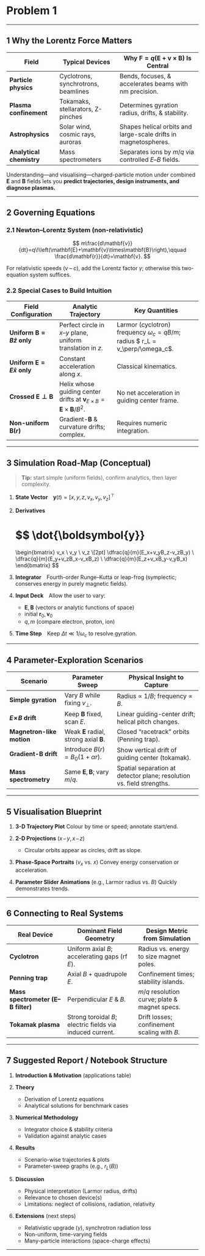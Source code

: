 # Problem 1


---

## 1  Why the Lorentz Force Matters

| Field                    | Typical Devices                     | Why $\mathbf{F}=q\bigl(\mathbf{E}+\mathbf{v}\times\mathbf{B}\bigr)$ Is Central |
| ------------------------ | ----------------------------------- | ------------------------------------------------------------------------------ |
| **Particle physics**     | Cyclotrons, synchrotrons, beamlines | Bends, focuses, & accelerates beams with nm precision.                         |
| **Plasma confinement**   | Tokamaks, stellarators, Z-pinches   | Determines gyration radius, drifts, & stability.                               |
| **Astrophysics**         | Solar wind, cosmic rays, auroras    | Shapes helical orbits and large-scale drifts in magnetospheres.                |
| **Analytical chemistry** | Mass spectrometers                  | Separates ions by $m/q$ via controlled $E$–$B$ fields.                         |

Understanding—and visualising—charged-particle motion under combined $\mathbf{E}$ and $\mathbf{B}$ fields lets you **predict trajectories, design instruments, and diagnose plasmas.**

---

## 2  Governing Equations

### 2.1 Newton–Lorentz System (non-relativistic)

$$
m\frac{d\mathbf{v}}{dt}=q\!\left(\mathbf{E}+\mathbf{v}\times\mathbf{B}\right),\qquad
\frac{d\mathbf{r}}{dt}=\mathbf{v}.
$$

For relativistic speeds ($v\!\sim\!c$), add the Lorentz factor $\gamma$; otherwise this two-equation system suffices.

### 2.2 Special Cases to Build Intuition

| Field Configuration                     | Analytic Trajectory                                                                               | Key Quantities                                                                    |
| --------------------------------------- | ------------------------------------------------------------------------------------------------- | --------------------------------------------------------------------------------- |
| **Uniform $\mathbf{B}=B\hat{z}$ only**  | Perfect circle in $x$–$y$ plane, uniform translation in $z$.                                      | Larmor (cyclotron) frequency $\omega_c = qB/m$; radius $ r_L = v_\perp/\omega_c$. |
| **Uniform $\mathbf{E}=E\hat{x}$ only**  | Constant acceleration along $x$.                                                                  | Classical kinematics.                                                             |
| **Crossed $\mathbf{E}\perp\mathbf{B}$** | Helix whose guiding center drifts at $\mathbf{v}_{E\times B} = \mathbf{E}\times\mathbf{B}/B^{2}.$ | No net acceleration in guiding center frame.                                      |
| **Non-uniform $\mathbf{B}(r)$**         | Gradient-$\mathbf{B}$ & curvature drifts; complex.                                                | Requires numeric integration.                                                     |

---

## 3  Simulation Road-Map (Conceptual)

> **Tip:** start simple (uniform fields), confirm analytics, then layer complexity.

1. **State Vector** $\boldsymbol{y}(t)=\bigl[x,\,y,\,z,\,v_x,\,v_y,\,v_z\bigr]^{\!\top}$
2. **Derivatives** 

   $$
   \dot{\boldsymbol{y}}
   =
   \begin{bmatrix}
       v_x \\ v_y \\ v_z \\[2pt]
       \dfrac{q}{m}(E_x+v_yB_z-v_zB_y) \\
       \dfrac{q}{m}(E_y+v_zB_x-v_xB_z) \\
       \dfrac{q}{m}(E_z+v_xB_y-v_yB_x)
   \end{bmatrix}
   $$
3. **Integrator** Fourth-order Runge–Kutta or leap-frog (symplectic; conserves energy in purely magnetic fields).
4. **Input Deck** Allow the user to vary:

   * $\mathbf{E},\mathbf{B}$ (vectors or analytic functions of space)
   * initial $\mathbf{r}_0,\mathbf{v}_0$
   * $q, m$ (compare electron, proton, ion)
5. **Time Step** Keep $\Delta t \ll 1/\omega_c$ to resolve gyration.

---

## 4  Parameter-Exploration Scenarios

| Scenario                  | Parameter Sweep                                      | Physical Insight to Capture                                           |
| ------------------------- | ---------------------------------------------------- | --------------------------------------------------------------------- |
| **Simple gyration**       | Vary $B$ while fixing $v_\perp$.                     | Radius ∝ $1/B$; frequency ∝ $B$.                                      |
| **$E\!\times\!B$ drift**  | Keep $\mathbf{B}$ fixed, scan $E$.                   | Linear guiding-center drift; helical pitch changes.                   |
| **Magnetron-like motion** | Weak $\mathbf{E}$ radial, strong axial $\mathbf{B}$. | Closed “racetrack” orbits (Penning trap).                             |
| **Gradient-B drift**      | Introduce $B(r)=B_0(1+\alpha r)$.                    | Show vertical drift of guiding center (tokamak).                      |
| **Mass spectrometry**     | Same $\mathbf{E},\mathbf{B}$; vary $m/q$.            | Spatial separation at detector plane; resolution vs. field strengths. |

---

## 5  Visualisation Blueprint

1. **3-D Trajectory Plot**
   Colour by time or speed; annotate start/end.
2. **2-D Projections** ($x\!-\!y,\,x\!-\!z$)

   * Circular orbits appear as circles, drift as slope.
3. **Phase-Space Portraits** ($v_x$ vs. $x$)
   Convey energy conservation or acceleration.
4. **Parameter Slider Animations** (e.g., Larmor radius vs. $B$)
   Quickly demonstrates trends.

---

## 6  Connecting to Real Systems

| Real Device                        | Dominant Field Geometry                                   | Design Metric from Simulation                 |
| ---------------------------------- | --------------------------------------------------------- | --------------------------------------------- |
| **Cyclotron**                      | Uniform axial $B$; accelerating gaps (rf $E$).            | Radius vs. energy to size magnet poles.       |
| **Penning trap**                   | Axial $B$ + quadrupole $E$.                               | Confinement times; stability islands.         |
| **Mass spectrometer (E–B filter)** | Perpendicular $E$ & $B$.                                  | $m/q$ resolution curve; plate & magnet specs. |
| **Tokamak plasma**                 | Strong toroidal $B$; electric fields via induced current. | Drift losses; confinement scaling with $B$.   |

---

## 7  Suggested Report / Notebook Structure

1. **Introduction & Motivation** (applications table)
2. **Theory**

   * Derivation of Lorentz equations
   * Analytical solutions for benchmark cases
3. **Numerical Methodology**

   * Integrator choice & stability criteria
   * Validation against analytic cases
4. **Results**

   * Scenario-wise trajectories & plots
   * Parameter-sweep graphs (e.g., $r_L(B)$)
5. **Discussion**

   * Physical interpretation (Larmor radius, drifts)
   * Relevance to chosen device(s)
   * Limitations: neglect of collisions, radiation, relativity
6. **Extensions** (next steps)

   * Relativistic upgrade ($\gamma$), synchrotron radiation loss
   * Non-uniform, time-varying fields
   * Many-particle interactions (space-charge effects)

---


